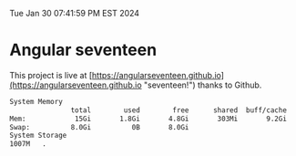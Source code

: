Tue Jan 30 07:41:59 PM EST 2024

# Angular seventeen


This project is live at [https://angularseventeen.github.io](https://angularseventeen.github.io "seventeen!") thanks to Github.

```bash
System Memory
               total        used        free      shared  buff/cache   available
Mem:            15Gi       1.8Gi       4.8Gi       303Mi       9.2Gi        13Gi
Swap:          8.0Gi          0B       8.0Gi
System Storage
1007M	.
```
